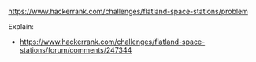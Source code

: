 https://www.hackerrank.com/challenges/flatland-space-stations/problem

Explain:
- https://www.hackerrank.com/challenges/flatland-space-stations/forum/comments/247344
